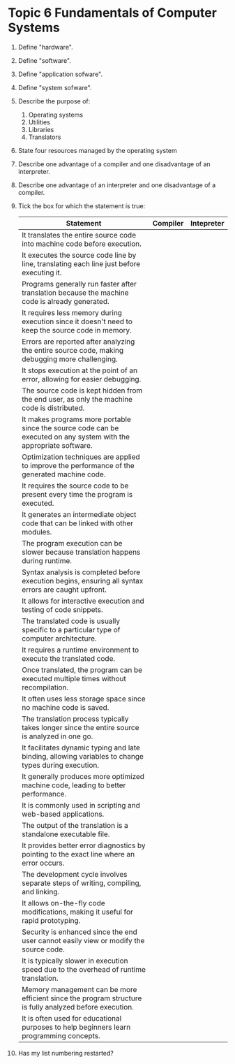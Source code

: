 # Topic 6 Fundamentals of Computer Systems

1. Define "hardware".
1. Define "software".
1. Define "application sofware".
1. Define "system sofware".
1. Describe the purpose of:
    1. Operating systems
    1. Utilities
    1. Libraries
    1. Translators
1. State four resources managed by the operating system
1. Describe one advantage of a compiler and one disadvantage of an interpreter.
1. Describe one advantage of an interpreter and one disadvantage of a compiler.
1. Tick the box for which the statement is true:

    | Statement | Compiler | Intepreter |
    |-----------|----------|------------|
    | It translates the entire source code into machine code before execution. |  |  |
    | It executes the source code line by line, translating each line just before executing it. |  |  |
    | Programs generally run faster after translation because the machine code is already generated. |  |  |
    | It requires less memory during execution since it doesn't need to keep the source code in memory. |  |  |
    | Errors are reported after analyzing the entire source code, making debugging more challenging. |  |  |
    | It stops execution at the point of an error, allowing for easier debugging. |  |  |
    | The source code is kept hidden from the end user, as only the machine code is distributed. |  |  |
    | It makes programs more portable since the source code can be executed on any system with the appropriate software. |  |  |
    | Optimization techniques are applied to improve the performance of the generated machine code. |  |  |
    | It requires the source code to be present every time the program is executed. |  |  |
    | It generates an intermediate object code that can be linked with other modules. |  |  |
    | The program execution can be slower because translation happens during runtime. |  |  |
    | Syntax analysis is completed before execution begins, ensuring all syntax errors are caught upfront. |  |  |
    | It allows for interactive execution and testing of code snippets. |  |  |
    | The translated code is usually specific to a particular type of computer architecture. |  |  |
    | It requires a runtime environment to execute the translated code. |  |  |
    | Once translated, the program can be executed multiple times without recompilation. |  |  |
    | It often uses less storage space since no machine code is saved. |  |  |
    | The translation process typically takes longer since the entire source is analyzed in one go. |  |  |
    | It facilitates dynamic typing and late binding, allowing variables to change types during execution. |  |  |
    | It generally produces more optimized machine code, leading to better performance. |  |  |
    | It is commonly used in scripting and web-based applications. |  |  |
    | The output of the translation is a standalone executable file. |  |  |
    | It provides better error diagnostics by pointing to the exact line where an error occurs. |  |  |
    | The development cycle involves separate steps of writing, compiling, and linking. |  |  |
    | It allows on-the-fly code modifications, making it useful for rapid prototyping. |  |  |
    | Security is enhanced since the end user cannot easily view or modify the source code. |  |  |
    | It is typically slower in execution speed due to the overhead of runtime translation. |  |  |
    | Memory management can be more efficient since the program structure is fully analyzed before execution. |  |  |
    | It is often used for educational purposes to help beginners learn programming concepts. |  |  |

1. Has my list numbering restarted?
